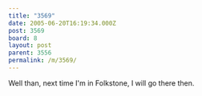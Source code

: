 ```yaml
---
title: "3569"
date: 2005-06-20T16:19:34.000Z
post: 3569
board: 8
layout: post
parent: 3556
permalink: /m/3569/
---
```

Well than, next time I'm in Folkstone, I will go there then.
